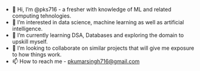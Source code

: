 - 👋 Hi, I’m @pks716 - a fresher with knowledge of ML and related computing tehnologies.
- 👀 I’m interested in data science, machine learning as well as artificial intelligence.
- 🌱 I’m currently learning DSA, Databases and exploring the domain to upskill myself.
- 💞️ I’m looking to collaborate on similar projects that will give me exposure to how things work.
- 📫 How to reach me - pkumarsingh716@gmail.com

<!---
pks716/pks716 is a ✨ special ✨ repository because its `README.md` (this file) appears on your GitHub profile.
You can click the Preview link to take a look at your changes.
--->
